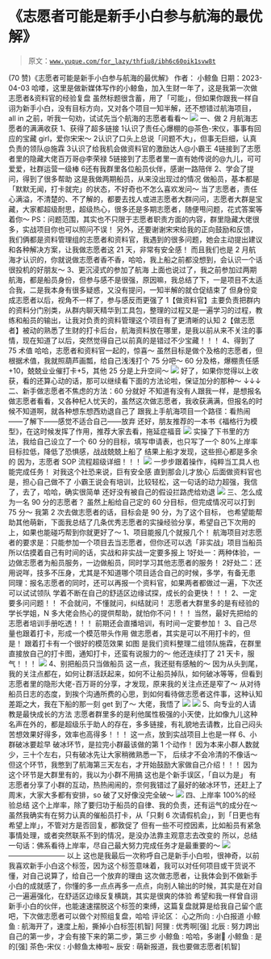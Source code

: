 # 《志愿者可能是新手小白参与航海的最优解》

> 原文：[`www.yuque.com/for_lazy/thfiu8/ibh6c60oik1svw8t`](https://www.yuque.com/for_lazy/thfiu8/ibh6c60oik1svw8t)

<ne-h2 id="d7279b79" data-lake-id="d7279b79"><ne-heading-ext><ne-heading-anchor></ne-heading-anchor><ne-heading-fold></ne-heading-fold></ne-heading-ext><ne-heading-content><ne-text id="ua5febba8">(70 赞)《志愿者可能是新手小白参与航海的最优解》</ne-text></ne-heading-content></ne-h2> <ne-p id="udc858da8" data-lake-id="udc858da8"><ne-text id="ua921647b">作者： 小鲸鱼</ne-text></ne-p> <ne-p id="ud3daee0a" data-lake-id="ud3daee0a"><ne-text id="u466b176c">日期：2023-04-03</ne-text></ne-p> <ne-p id="u2ad6cde4" data-lake-id="u2ad6cde4"><ne-text id="uaa713ba4">哈喽，这里是做新媒体写作的小鲸鱼，加入生财一年了，这是我第一次做志愿者&资料官的经验复盘</ne-text></ne-p> <ne-p id="ue8ed33b3" data-lake-id="ue8ed33b3"><ne-text id="u16e5e6e9">虽然标题很含蓄，用了「可能」，但如果你跟我一样自诩为新手小白，没有目标方向，又对各个项目一知半解，还不想错过航海项目，all in 之前，听我一句劝，试试先当个航海的志愿者看看～</ne-text></ne-p> <ne-p id="u8f69cdc6" data-lake-id="u8f69cdc6"><ne-card data-card-name="image" data-card-type="inline" id="bAPpa" data-event-boundary="card">![](img/7dc0c091e44574705860eb97a3852753.png)</ne-card></ne-p> <ne-h3 id="47a47945" data-lake-id="47a47945"><ne-heading-ext><ne-heading-anchor></ne-heading-anchor><ne-heading-fold></ne-heading-fold></ne-heading-ext><ne-heading-content><ne-text id="u43c0c48e">一、做 2 月航海志愿者的满满收获</ne-text></ne-heading-content></ne-h3> <ne-h4 id="620f3a1a" data-lake-id="620f3a1a"><ne-heading-ext><ne-heading-anchor></ne-heading-anchor><ne-heading-fold></ne-heading-fold></ne-heading-ext><ne-heading-content><ne-text id="uf216399f">1、获得了超多链接</ne-text></ne-heading-content></ne-h4> <ne-oli index-type="0"><ne-oli-i>1</ne-oli-i><ne-oli-c class="ne-oli-content" id="u03b27f2a" data-lake-id="u03b27f2a"><ne-text id="u5457c325">认识了责任心爆棚的@茶色-宋仪，事事有回应的宝藏 girl，爱你宋宋～</ne-text></ne-oli-c></ne-oli> <ne-oli index-type="0"><ne-oli-i>2</ne-oli-i><ne-oli-c class="ne-oli-content" id="u673b9907" data-lake-id="u673b9907"><ne-text id="ue46756f5">认识了口头上总说「问题不大」，但事无巨细，认真负责的领队@施霖</ne-text></ne-oli-c></ne-oli> <ne-oli index-type="0"><ne-oli-i>3</ne-oli-i><ne-oli-c class="ne-oli-content" id="u3a47176d" data-lake-id="u3a47176d"><ne-text id="u9ee74083">认识了给我机会做资料官的激励达人@小霸王</ne-text></ne-oli-c></ne-oli> <ne-oli index-type="0"><ne-oli-i>4</ne-oli-i><ne-oli-c class="ne-oli-content" id="u7eb448a2" data-lake-id="u7eb448a2"><ne-text id="u033dcc54">链接到了志愿者里的隐藏大佬百万哥@李荣禄</ne-text></ne-oli-c></ne-oli> <ne-oli index-type="0"><ne-oli-i>5</ne-oli-i><ne-oli-c class="ne-oli-content" id="u2be3f415" data-lake-id="u2be3f415"><ne-text id="ufb4eaeef">链接到了志愿者里一直有她传说的@九儿，可可爱爱，社群运营一级棒</ne-text></ne-oli-c></ne-oli> <ne-oli index-type="0"><ne-oli-i>6</ne-oli-i><ne-oli-c class="ne-oli-content" id="u74ba74b9" data-lake-id="u74ba74b9"><ne-text id="ubbe007e9">还有我群里各位船员伙伴，感谢一路陪伴</ne-text></ne-oli-c></ne-oli> <ne-h4 id="d50a24e0" data-lake-id="d50a24e0"><ne-heading-ext><ne-heading-anchor></ne-heading-anchor><ne-heading-fold></ne-heading-fold></ne-heading-ext><ne-heading-content><ne-text id="u01cb1291">2、学会了提问，得到了很多帮助</ne-text></ne-heading-content></ne-h4> <ne-p id="uaf1fa608" data-lake-id="uaf1fa608"><ne-text id="ub54b9227">这是我做两期船员，从来没出现过的情况</ne-text></ne-p> <ne-p id="uca7ab4bb" data-lake-id="uca7ab4bb"><ne-text id="uf035f016">做船员，基本都是「默默无闻，打卡就完」的状态，不好奇也不怎么喜欢发问～</ne-text></ne-p> <ne-p id="uf1590e0c" data-lake-id="uf1590e0c"><ne-text id="u600f7c49">当了志愿者，责任心满溢，不清楚的、不了解的，都要去找人或进志愿者大群问问，</ne-text><ne-text id="ubbe2f065" ne-underline="true">志愿者大群是宝藏，大家都超级耐思，超级热心，很多还是多期志愿者，随便甩问题，花式答案等着你～</ne-text></ne-p> <ne-p id="ube5e614a" data-lake-id="ube5e614a"><ne-text id="u01b3c5f4">PS：问题范围，其实也不只限于志愿者职责方面的内容，群里隐藏大佬很多，实战项目你也可以照问不误！</ne-text></ne-p> <ne-p id="ud5f0d47d" data-lake-id="ud5f0d47d"><ne-text id="u4ca9ae8f">另外，还要谢谢宋宋给我的正向鼓励和反馈，我们俩都是资料管理组的志愿者和资料官，我遇到的很多问题，她会主动提出建议和各种解决方案，让我做志愿者这 21 天，非常有安全感！</ne-text></ne-p> <ne-p id="u3d09a6ba" data-lake-id="u3d09a6ba"><ne-text id="u0e2f9929">而且我们也是 2 月航海才认识的，你就说做志愿者香不香，哈哈，我上船之前都没想到，会认识一个话很投机的好朋友～</ne-text></ne-p> <ne-h4 id="898f9ec8" data-lake-id="898f9ec8"><ne-heading-ext><ne-heading-anchor></ne-heading-anchor><ne-heading-fold></ne-heading-fold></ne-heading-ext><ne-heading-content><ne-text id="u85331eab">3、更沉浸式的参加了航海</ne-text></ne-heading-content></ne-h4> <ne-p id="uce64b647" data-lake-id="uce64b647"><ne-text id="u2879516c">上面也说过了，我之前参加过两期航海，都是船员身份，但参与感不是很强，原因嘛，我总结了下，一是项目不太适合我，二是我本身有很多疑惑，又没有提问，一知半解的就仓促结束了</ne-text></ne-p> <ne-p id="u836e07ff" data-lake-id="u836e07ff"><ne-text id="ubce99566">但身份变成志愿者以后，视角不一样了，参与感反而更强了</ne-text></ne-p> <ne-oli index-type="0"><ne-oli-i>1</ne-oli-i><ne-oli-c class="ne-oli-content" id="u4cce6e2f" data-lake-id="u4cce6e2f"><ne-text id="u0ac14081">【做资料官】主要负责把群内的资料分门别类，从群内聊天精华到工具包，整理的过程又是一遍学习的过程，教练和船员的输出，让我对负责的资料管理这个项目有了更清晰的认知</ne-text></ne-oli-c></ne-oli> <ne-oli index-type="0"><ne-oli-i>2</ne-oli-i><ne-oli-c class="ne-oli-content" id="uaa158752" data-lake-id="uaa158752"><ne-text id="uae505850">【做志愿者】被动的熟悉了生财的打卡后台，航海资料放在哪里，是我以前从来不关注的事情，现在知道了以后，突然觉得自己以前真的是错过不少宝藏！！！</ne-text></ne-oli-c></ne-oli> <ne-h4 id="9039450f" data-lake-id="9039450f"><ne-heading-ext><ne-heading-anchor></ne-heading-anchor><ne-heading-fold></ne-heading-fold></ne-heading-ext> <ne-heading-content></ne-heading-content></ne-h4> <ne-h4 id="9039450f-1" data-lake-id="9039450f-1"><ne-heading-ext><ne-heading-anchor></ne-heading-anchor><ne-heading-fold></ne-heading-fold></ne-heading-ext> <ne-heading-content></ne-heading-content></ne-h4> <ne-h4 id="d7d5a66b" data-lake-id="d7d5a66b"><ne-heading-ext><ne-heading-anchor></ne-heading-anchor><ne-heading-fold></ne-heading-fold></ne-heading-ext><ne-heading-content><ne-text id="ucde6872c">4、得到了 75 术值</ne-text></ne-heading-content></ne-h4> <ne-p id="u41b72183" data-lake-id="u41b72183"><ne-text id="ubc3b2798">哈哈，志愿者和资料官一起的，惊喜～</ne-text></ne-p> <ne-p id="ua24d839d" data-lake-id="ua24d839d"><ne-text id="ud81f9509">虽然目标是做个及格的志愿者，但根据术值，我就照葫芦画瓢，给自己浅浅打个 75 分吧～</ne-text></ne-p> <ne-p id="u24b50e60" data-lake-id="u24b50e60"><ne-text id="uced4db47">60 分及格，爆棚责任感+10，兢兢业业催打卡+5，其他 25 分是上升空间～</ne-text></ne-p> <ne-p id="uddce1057" data-lake-id="uddce1057"><ne-card data-card-name="image" data-card-type="inline" id="MszoY" data-event-boundary="card">![](img/c55908a14f89c5b9b648832d5b72a9ec.png)</ne-card></ne-p> <ne-p id="u4db7cad8" data-lake-id="u4db7cad8"><ne-text id="ud587718a">好了，如果你觉得以上收获，看的还算心动的话，那可以继续看下面的方法论啦，保证加分的那种～</ne-text></ne-p> <ne-p id="u3cfbc431" data-lake-id="u3cfbc431"><ne-text id="uc72f17ef" ne-bold="true">↓↓↓</ne-text></ne-p> <ne-h3 id="9a1bb8c5" data-lake-id="9a1bb8c5"><ne-heading-ext><ne-heading-anchor></ne-heading-anchor><ne-heading-fold></ne-heading-fold></ne-heading-ext><ne-heading-content><ne-text id="u59c6c343" ne-bold="true">二、新手做志愿者不焦虑的方法：60 分就好</ne-text></ne-heading-content></ne-h3> <ne-p id="ua7ce9d57" data-lake-id="ua7ce9d57"><ne-text id="u084d6cb8">不知道有没有人跟我一样，是想报名做志愿者看看，又各种杞人忧天的，虽然这次做志愿者，我收获满满，但报名的时候不知道啊，就各种想东想西劝退自己了</ne-text></ne-p> <ne-p id="u124fca62" data-lake-id="u124fca62"><ne-text id="u6ebefabb" ne-bold="true">跟我上手航海项目一个路径：</ne-text><ne-text id="uc5be255d" ne-bold="true">看热闹——了解下——感觉不适合自己——放弃</ne-text></ne-p> <ne-p id="u83fd5c81" data-lake-id="u83fd5c81"><ne-text id="u8f909fdc">还好，朋友推荐的一本书《福格行为模型》，在这时候发挥了作用，推荐大家去看，拖延症福音</ne-text></ne-p> <ne-p id="u5529460f" data-lake-id="u5529460f"><ne-card data-card-name="image" data-card-type="inline" id="T1Z0p" data-event-boundary="card">![](img/d225aef8df7a2f575050aacc5bc1f325.png)</ne-card></ne-p> <ne-p id="ua4b069b9" data-lake-id="ua4b069b9"><ne-text id="u15b7f9b4">实操了下书里的方法，我给自己设立了一个 60 分的目标，填写申请表，也只写了一个 80%上岸率</ne-text></ne-p> <ne-p id="u5092a3c3" data-lake-id="u5092a3c3"><ne-text id="ud2c4ceff" ne-bold="true">目标拉低，降低了恐惧感，</ne-text><ne-text id="u8f0fcec6">战战兢兢上船了</ne-text></ne-p> <ne-p id="u1711b774" data-lake-id="u1711b774"><ne-text id="ua55db893">结果上船才发现，这些担心都是多余的</ne-text></ne-p> <ne-p id="u864cdae5" data-lake-id="u864cdae5"><ne-text id="ua33b954c">因为，志愿者 SOP 流程超级详细！！！</ne-text></ne-p> <ne-p id="uee6b9e9f" data-lake-id="uee6b9e9f"><ne-card data-card-name="image" data-card-type="inline" id="AMe5i" data-event-boundary="card">![](img/a52cfaadc1fc5b3f068918cd2ff93f4c.png)</ne-card></ne-p> <ne-p id="u0c0e4ee5" data-lake-id="u0c0e4ee5"><ne-text id="uf1b207d9">一步步跟着操作，纯粹当工具人也能完成任务！</ne-text></ne-p> <ne-p id="u36e553c9" data-lake-id="u36e553c9"><ne-text id="u1b8b8822">对我这个社恐来说，巨有安全感</ne-text></ne-p> <ne-p id="u4eb79019" data-lake-id="u4eb79019"><ne-text id="u6fdef7ff">直到那会儿才放心</ne-text></ne-p> <ne-p id="u2211ea2c" data-lake-id="u2211ea2c"><ne-text id="u4aa3d9d2">后面做资料官也是，担心自己做不了</ne-text></ne-p> <ne-p id="u1edf99a3" data-lake-id="u1edf99a3"><ne-text id="u5fb575a8">小霸王说会有培训，比较轻松，这一句话的动力超强，我信了，去了，哈哈，确实很简单</ne-text></ne-p> <ne-p id="u33f7388d" data-lake-id="u33f7388d"><ne-text id="u731fa059">还好没有被自己的假设拦路虎给劝退</ne-text></ne-p> <ne-p id="ua823904f" data-lake-id="ua823904f"><ne-card data-card-name="image" data-card-type="inline" id="J1K5n" data-event-boundary="card">![](img/00cb1b805e95957a17df675008303bdc.png)</ne-card></ne-p> <ne-h3 id="b3f96a33" data-lake-id="b3f96a33"><ne-heading-ext><ne-heading-anchor></ne-heading-anchor><ne-heading-fold></ne-heading-fold></ne-heading-ext><ne-heading-content><ne-text id="u75cb1584" ne-bold="true">三、怎么成为一名 90 分的志愿者？</ne-text></ne-heading-content></ne-h3> <ne-p id="u3d0410c2" data-lake-id="u3d0410c2"><ne-text id="ua2acf12e">虽然上船给自己定的 60 分目标，但完成情况可以打到 75 分～</ne-text></ne-p> <ne-p id="ua3c9d02b" data-lake-id="ua3c9d02b"><ne-text id="u37cda753">我第 2 次去做志愿者的话，目标会是 90 分，为了这个目标， 也希望能帮助其他萌新，下面我总结了几条优秀志愿者的实操经验分享，希望自己下次用的上，如果也能碰巧帮到你就更好了～</ne-text></ne-p> <ne-h4 id="04273c62" data-lake-id="04273c62"><ne-heading-ext><ne-heading-anchor></ne-heading-anchor><ne-heading-fold></ne-heading-fold></ne-heading-ext><ne-heading-content><ne-text id="u6baaa9fc" ne-bold="true">1、项目能报几个就报几个！</ne-text></ne-heading-content></ne-h4> <ne-p id="u0aa349f3" data-lake-id="u0aa349f3"><ne-text id="ua8400e52">航海项目对志愿者的要求是：只能参加一个项目去当志愿者，但你还可以选「非实战」项目当船员</ne-text></ne-p> <ne-p id="u9371a23d" data-lake-id="u9371a23d"><ne-text id="u4a7179d0">所以估摸着自己</ne-text><ne-text id="u50ba4c55" ne-bold="true">有时间的话，实战和非实战一定要多报上</ne-text></ne-p> <ne-oli index-type="0"><ne-oli-i>1</ne-oli-i><ne-oli-c class="ne-oli-content" id="ucc6147e7" data-lake-id="ucc6147e7"><ne-text id="u8489b33a">好处一：两种体验，一边做志愿者为船员服务，一边做船员，同时学习其他志愿者的服务！</ne-text></ne-oli-c></ne-oli> <ne-oli index-type="0"><ne-oli-i>2</ne-oli-i><ne-oli-c class="ne-oli-content" id="ubc4ba1ba" data-lake-id="ubc4ba1ba"><ne-text id="u831967b8">好处二：还用说咩，技多不压身，尤其是不知道哪个项目适合自己的时候，多学，有备无患</ne-text></ne-oli-c></ne-oli> <ne-p id="ud59cb31f" data-lake-id="ud59cb31f"><ne-text id="u55aed255">同理：报名志愿者的同时，还可以再报一个资料官，如果两者都做过一遍，下次还可以试试领队</ne-text></ne-p> <ne-p id="u409c8b7a" data-lake-id="u409c8b7a"><ne-text id="u33d77613" ne-bold="true" ne-underline="true">学着不断在自己的舒适区边缘试探，成长的会更快！！！</ne-text></ne-p> <ne-h4 id="9ad8681e" data-lake-id="9ad8681e"><ne-heading-ext><ne-heading-anchor></ne-heading-anchor><ne-heading-fold></ne-heading-fold></ne-heading-ext><ne-heading-content><ne-text id="u6bab5ffb" ne-bold="true">2、一定要多问问题！！</ne-text></ne-heading-content></ne-h4> <ne-p id="u6b07cbb6" data-lake-id="u6b07cbb6"><ne-text id="u1828d708" ne-underline="true">不会就问，不懂就问，纠结就问！</ne-text></ne-p> <ne-p id="u445e0b12" data-lake-id="u445e0b12"><ne-text id="u5567d457">志愿者大群里多的是有经验的学长学姐，N 多大佬会热心的提供帮助，就怕你不问！！！</ne-text></ne-p> <ne-p id="ua4d6e446" data-lake-id="ua4d6e446"><ne-text id="ubd870f4a">当然，最好先把给的志愿者培训手册吃透！！！</ne-text></ne-p> <ne-p id="uae0312fa" data-lake-id="uae0312fa"><ne-text id="u280e96f4">前期还会直播培训，有时间一定要参加！</ne-text></ne-p> <ne-h4 id="c13eae81" data-lake-id="c13eae81"><ne-heading-ext><ne-heading-anchor></ne-heading-anchor><ne-heading-fold></ne-heading-fold></ne-heading-ext><ne-heading-content><ne-text id="u67c02343" ne-bold="true">3、自己尽量也跟着打卡，形成一个模范带头作用</ne-text></ne-heading-content></ne-h4> <ne-p id="u43eefd95" data-lake-id="u43eefd95"><ne-text id="u02f98fb0">做志愿者，其实是可以不用打卡的，但是！</ne-text></ne-p> <ne-p id="ua219c01b" data-lake-id="ua219c01b"><ne-text id="u2a273f7f">跟着打卡有一个很好的模范效果</ne-text></ne-p> <ne-p id="ub93b742d" data-lake-id="ub93b742d"><ne-text id="udeaa5e7c">如图</ne-text></ne-p> <ne-p id="ubb40df90" data-lake-id="ubb40df90"><ne-text id="u4e6afbda">是我们资料整理二组领队施霖，在群里直接放自己的打卡图，通知打卡，还蛮有说服力的～</ne-text></ne-p> <ne-p id="u7c30750c" data-lake-id="u7c30750c"><ne-text id="u9b6348d6">他还连续打了 21 天卡，服气！！！</ne-text></ne-p> <ne-p id="u97aaf365" data-lake-id="u97aaf365"><ne-card data-card-name="image" data-card-type="inline" id="TbaMs" data-event-boundary="card">![](img/d4eb6942ff931ecf08986755c29efa01.png)</ne-card></ne-p> <ne-h4 id="febfdc74" data-lake-id="febfdc74"><ne-heading-ext><ne-heading-anchor></ne-heading-anchor><ne-heading-fold></ne-heading-fold></ne-heading-ext><ne-heading-content><ne-text id="u340ad664">4、别把船员只当做船员</ne-text></ne-heading-content></ne-h4> <ne-p id="ucd4ed9bc" data-lake-id="ucd4ed9bc"><ne-text id="u919dc7d2">这一点，我还挺有感触的～</ne-text></ne-p> <ne-p id="uca68b807" data-lake-id="uca68b807"><ne-text id="ufba8cdb1">因为从头到尾，我的关注点都在，如何让群活跃起来，如何不让船员掉队，如何破冰等等，但看到志愿者里的隐形大佬-百万哥的分享，才发现，原来我的关注点还是窄了～</ne-text></ne-p> <ne-p id="u64291126" data-lake-id="u64291126"><ne-text id="uea172f2f">从对待船员日志的态度，到挨个沟通所费的心思，到如何看待做志愿者这件事，这种认知差距之大，我在下船的那一刻 get 到了～</ne-text></ne-p> <ne-p id="u1bfa6155" data-lake-id="u1bfa6155"><ne-text id="ua5fc5a91">大佬，我悟了</ne-text></ne-p> <ne-p id="u82ba38fc" data-lake-id="u82ba38fc"><ne-card data-card-name="image" data-card-type="inline" id="y3JNf" data-event-boundary="card">![](img/0e18d4cda3be82971ed4a0b3698563ce.png)</ne-card></ne-p> <ne-p id="u09124b8b" data-lake-id="u09124b8b"><ne-card data-card-name="image" data-card-type="inline" id="pjypR" data-event-boundary="card">![](img/fc2ae70148a6c94ba567bb86aca02de6.png)</ne-card></ne-p> <ne-h4 id="4bf5c250" data-lake-id="4bf5c250"><ne-heading-ext><ne-heading-anchor></ne-heading-anchor><ne-heading-fold></ne-heading-fold></ne-heading-ext><ne-heading-content><ne-text id="u5f33d551">5、向专业的人请教是最快成长的方法</ne-text></ne-heading-content></ne-h4> <ne-p id="u5afb8ce4" data-lake-id="u5afb8ce4"><ne-text id="u3632196d">志愿者群里多的是利他属性极强的小天使，比如像九儿这种名声在外的，都是超级乐于助人的存在，多多链接，有礼貌地去请教，比自己闷头苦想效果好得多，效率也高得多！！！</ne-text></ne-p> <ne-p id="u917457ae" data-lake-id="u917457ae"><ne-text id="u637ca418">这一点，放到实战项目上也是一样</ne-text></ne-p> <ne-h4 id="7afa30fd" data-lake-id="7afa30fd"><ne-heading-ext><ne-heading-anchor></ne-heading-anchor><ne-heading-fold></ne-heading-fold></ne-heading-ext><ne-heading-content><ne-text id="u451bdff9">6、</ne-text><ne-text id="u4a0d6ad9" ne-bold="true">小群破冰要趁早</ne-text></ne-heading-content></ne-h4> <ne-p id="u9ed8e249" data-lake-id="u9ed8e249"><ne-text id="ude861dd7">破冰环节，是拉完小群最该做的第 1 个动作！</ne-text></ne-p> <ne-p id="uc9a20490" data-lake-id="uc9a20490"><ne-text id="ua1f7783f">因为本来小群人数就少，三十个左右，只有破冰先让大家稍微熟悉一下， 后续才不会冷清的不像话～</ne-text></ne-p> <ne-p id="u214e96f6" data-lake-id="u214e96f6"><ne-text id="u9bd65f62">但这个环节，我憋到了航海第三天左右，才开始鼓励大家做自己介绍！！！</ne-text></ne-p> <ne-p id="ud5c477c3" data-lake-id="ud5c477c3"><ne-text id="u0a36a911">因为这个环节是大群里有的，我以为小群不用搞</ne-text></ne-p> <ne-p id="u81eb508b" data-lake-id="u81eb508b"><ne-text id="u2f4a7fa2">这也是个新手误区，「自以为是」</ne-text></ne-p> <ne-p id="u723ff67b" data-lake-id="u723ff67b"><ne-text id="u40c95b22">有志愿者分享了小群的互动，热热闹闹的，奈何我错过了最好的破冰环节，还赶上了周末，大家大多都有安排，so 破了又好像没完全破～</ne-text></ne-p> <ne-p id="u5d2101d7" data-lake-id="u5d2101d7"><ne-card data-card-name="image" data-card-type="inline" id="OyFiU" data-event-boundary="card">![](img/2987c61a4e20bbfca164c52bd4772c53.png)</ne-card></ne-p> <ne-h3 id="1a351bbb" data-lake-id="1a351bbb"><ne-heading-ext><ne-heading-anchor></ne-heading-anchor><ne-heading-fold></ne-heading-fold></ne-heading-ext><ne-heading-content><ne-text id="u8f062697" ne-bold="true">四、上岸率 100%的经验总结</ne-text></ne-heading-content></ne-h3> <ne-p id="ubc08a607" data-lake-id="ubc08a607"><ne-text id="u59c6ea62">这个上岸率，</ne-text><ne-text id="u8186bb3b" ne-bold="true">除了要归功于船员的自律、我的负责，还有运气的成分在</ne-text><ne-text id="u93953da1">～</ne-text></ne-p> <ne-p id="ua2758e1d" data-lake-id="ua2758e1d"><ne-text id="uf86093af">虽然我确实有在努力认真的催船员打卡，从「只剩 6 次请假机会」，到「日更也有希望上岸」，不管对方是否回复，都敦促了</ne-text></ne-p> <ne-p id="ucffa1a4b" data-lake-id="ucffa1a4b"><ne-text id="uf48211cf">但有一些不可控因素，比如船员有紧急事情处理，或者突然联系不到的情况，是没办法靠主观意志去改变的</ne-text></ne-p> <ne-p id="u9c3ff8e0" data-lake-id="u9c3ff8e0"><ne-text id="ucbb60d70">所以，总结一句话：</ne-text><ne-text id="u3f25ea25" ne-bold="true">佛系看待上岸率，尽自己最大努力完成任务才是最重要的</ne-text><ne-text id="ucacade19">～</ne-text></ne-p> <ne-p id="ubff3fe9f" data-lake-id="ubff3fe9f"><ne-card data-card-name="image" data-card-type="inline" id="NZsvy" data-event-boundary="card">![](img/0e6a30af6bd494ad76e80751f2bd969e.png)</ne-card></ne-p> <ne-p id="u421c2a3d" data-lake-id="u421c2a3d"><ne-text id="ud0617a4b">————————</ne-text></ne-p> <ne-p id="u04c09d1d" data-lake-id="u04c09d1d"><ne-text id="u2cb0d2e0">以上</ne-text></ne-p> <ne-p id="u114f2edc" data-lake-id="u114f2edc"><ne-text id="u03c316c9">这也是我最后一次称呼自己是新手小白啦，很神奇，以前我喜欢新手小白这个标签，因为这个标签意味着，我可以对任何项目或干货说不懂，对自己说算了，给自己一个放弃的理由</ne-text></ne-p> <ne-p id="u7fc375de" data-lake-id="u7fc375de"><ne-text id="ud01f3b4c">这次做志愿者，让我体会到不做新手小白的成就感了，你懂的多一点点再多一点点，向别人输出的时候，其实是在对自己一遍遍强化，</ne-text><ne-text id="u33011238" ne-bold="true" ne-underline="true">在舒适区边缘反复横跳，其实是很爽的体验</ne-text></ne-p> <ne-p id="uea75dba5" data-lake-id="uea75dba5"><ne-text id="u9c91af9d">希望和我一样曾自诩新手小白的伙伴，也能速速摆脱这个标签的束缚，这篇复盘就算是给我自己留个底吧，下次做志愿者可以做个对照组复盘，哈哈</ne-text></ne-p> <ne-hole id="uf0c97e18" data-lake-id="uf0c97e18"><ne-card data-card-name="hr" data-card-type="block" id="Y3opa" data-event-boundary="card"><ne-p id="u1e700c17" data-lake-id="u1e700c17"><ne-text id="uda1da4fb">评论区：</ne-text></ne-p> <ne-p id="uc4a27ac4" data-lake-id="uc4a27ac4"><ne-text id="u25e6e202">心之所向 : 小白报道</ne-text> <ne-text id="u269d2d66">小鲸鱼 : 航海开了，速度上船，撕掉小白标签[机智]</ne-text> <ne-text id="u67bf3101">阿狸 : 优秀啊[强]</ne-text> <ne-text id="u7a614b3b">北辰 : 努力跨出自己的第一步，才会有接下来的第二步，第三步</ne-text> <ne-text id="u530de402">小鲸鱼 : 哈哈，多谢🙏</ne-text> <ne-text id="u4ed6b351">小鲸鱼 : 是的[强]</ne-text> <ne-text id="u1cfc5459">茶色-宋仪 : 小鲸鱼太棒啦~</ne-text> <ne-text id="u025a5a02">辰安 : 萌新报道，我也要做志愿者[机智]</ne-text></ne-p></ne-card></ne-hole>